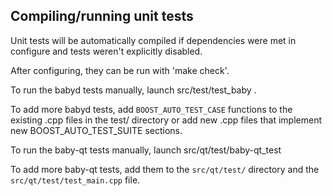 Compiling/running unit tests
------------------------------------

Unit tests will be automatically compiled if dependencies were met in configure
and tests weren't explicitly disabled.

After configuring, they can be run with 'make check'.

To run the babyd tests manually, launch src/test/test_baby .

To add more babyd tests, add `BOOST_AUTO_TEST_CASE` functions to the existing
.cpp files in the test/ directory or add new .cpp files that
implement new BOOST_AUTO_TEST_SUITE sections.

To run the baby-qt tests manually, launch src/qt/test/baby-qt_test

To add more baby-qt tests, add them to the `src/qt/test/` directory and
the `src/qt/test/test_main.cpp` file.
